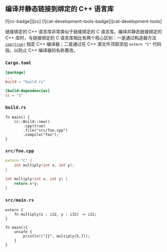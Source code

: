## 编译并静态链接到绑定的 C++ 语言库

<!--
> [development_tools/build_tools/cc-bundled-cpp.md](https://github.com/rust-lang-nursery/rust-cookbook/blob/master/src/development_tools/build_tools/cc-bundled-cpp.md)
> <br />
> commit b61c8e588ad8445de36cd5f28e99232b5f858a41 - 2020.06.01
-->

[![cc-badge]][cc] [![cat-development-tools-badge]][cat-development-tools]

链接绑定的 C++ 语言库非常类似于链接绑定的 C 语言库。编译并静态链接绑定的 C++ 库时，与链接绑定的 C 语言库相比有两个核心区别：一是通过构造器方法 [`cpp(true)`][cc-build-cpp] 指定 C++ 编译器；二是通过在 C++ 源文件顶部添加 `extern "C"` 代码段，以防止 C++ 编译器的名称篡改。

### `Cargo.toml`

```toml
[package]
...
build = "build.rs"

[build-dependencies]
cc = "1"
```

### `build.rs`

```rust,edition2018,no_run
fn main() {
    cc::Build::new()
        .cpp(true)
        .file("src/foo.cpp")
        .compile("foo");   
}
```

### `src/foo.cpp`

```cpp
extern "C" {
    int multiply(int x, int y);
}

int multiply(int x, int y) {
    return x*y;
}
```

### `src/main.rs`

```rust,edition2018,ignore
extern {
    fn multiply(x : i32, y : i32) -> i32;
}

fn main(){
    unsafe {
        println!("{}", multiply(5,7));
    }   
}
```

[cc-build-cpp]: https://docs.rs/cc/*/cc/struct.Build.html#method.cpp
